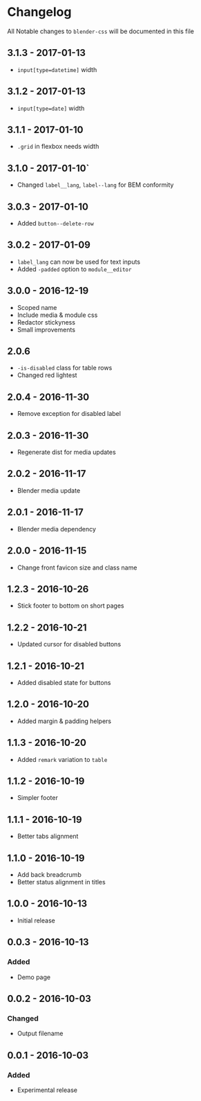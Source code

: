 # Changelog

All Notable changes to `blender-css` will be documented in this file

## 3.1.3 - 2017-01-13
- `input[type=datetime]` width

## 3.1.2 - 2017-01-13
- `input[type=date]` width

## 3.1.1 - 2017-01-10
- `.grid` in flexbox needs width

## 3.1.0 - 2017-01-10`
- Changed `label__lang`, `label--lang` for BEM conformity

## 3.0.3 - 2017-01-10
- Added `button--delete-row`

## 3.0.2 - 2017-01-09
- `label_lang` can now be used for text inputs
- Added `-padded` option to `module__editor`

## 3.0.0 - 2016-12-19
- Scoped name
- Include media & module css
- Redactor stickyness
- Small improvements

## 2.0.6
- `-is-disabled` class for table rows
- Changed red lightest

## 2.0.4 - 2016-11-30
- Remove exception for disabled label

## 2.0.3 - 2016-11-30
- Regenerate dist for media updates 

## 2.0.2 - 2016-11-17
- Blender media update

## 2.0.1 - 2016-11-17
- Blender media dependency

## 2.0.0 - 2016-11-15
- Change front favicon size and class name

## 1.2.3 - 2016-10-26
- Stick footer to bottom on short pages

## 1.2.2 - 2016-10-21
- Updated cursor for disabled buttons

## 1.2.1 - 2016-10-21
- Added disabled state for buttons

## 1.2.0 - 2016-10-20
- Added margin & padding helpers

## 1.1.3 - 2016-10-20
- Added `remark` variation to `table`

## 1.1.2 - 2016-10-19
- Simpler footer

## 1.1.1 - 2016-10-19
- Better tabs alignment

## 1.1.0 - 2016-10-19
- Add back breadcrumb
- Better status alignment in titles

## 1.0.0 - 2016-10-13
- Initial release

## 0.0.3 - 2016-10-13

### Added
- Demo page

## 0.0.2 - 2016-10-03

### Changed
- Output filename

## 0.0.1 - 2016-10-03

### Added
- Experimental release

